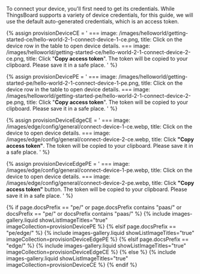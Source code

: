 To connect your device, you'll first need to get its credentials. While ThingsBoard supports a variety of device credentials, for this guide, 
we will use the default auto-generated credentials, which is an access token.  

{% assign provisionDeviceCE = '
    ===
        image: /images/helloworld/getting-started-ce/hello-world-2-1-connect-device-1-ce.png,
        title: Click on the device row in the table to open device details.
    ===
        image: /images/helloworld/getting-started-ce/hello-world-2-1-connect-device-2-ce.png,
        title: Click "**Copy access token**". The token will be copied to your clipboard. Please save it in a safe place.
    '
%}

{% assign provisionDevicePE = '
    ===
        image: /images/helloworld/getting-started-pe/hello-world-2-1-connect-device-1-pe.png,
        title: Click on the device row in the table to open device details.
    ===
        image: /images/helloworld/getting-started-pe/hello-world-2-1-connect-device-2-pe.png,
        title: Click "**Copy access token**". The token will be copied to your clipboard. Please save it in a safe place.
    '
%}

{% assign provisionDeviceEdgeCE = '
    ===
        image: /images/edge/config/general/connect-device-1-ce.webp,
        title: Click on the device to open device details.
    ===
        image: /images/edge/config/general/connect-device-2-ce.webp,
        title: Click **"Copy access token"**. The token will be copied to your clipboard. Please save it in a safe place.
'
%}

{% assign provisionDeviceEdgePE = '
    ===
        image: /images/edge/config/general/connect-device-1-pe.webp,
        title: Click on the device to open device details.
    ===
        image: /images/edge/config/general/connect-device-2-pe.webp,
        title: Click **"Copy access token"** button. The token will be copied to your clipboard. Please save it in a safe place.
'
%}

{% if page.docsPrefix == "pe/" or page.docsPrefix contains "paas/" or docsPrefix == "pe/" or docsPrefix contains "paas/" %}
    {% include images-gallery.liquid showListImageTitles="true" imageCollection=provisionDevicePE %}
{% elsif page.docsPrefix == "pe/edge/" %}
    {% include images-gallery.liquid showListImageTitles="true" imageCollection=provisionDeviceEdgePE %}
{% elsif page.docsPrefix == "edge/" %}
    {% include images-gallery.liquid showListImageTitles="true" imageCollection=provisionDeviceEdgeCE %}
{% else %}
    {% include images-gallery.liquid showListImageTitles="true" imageCollection=provisionDeviceCE %}
{% endif %} 